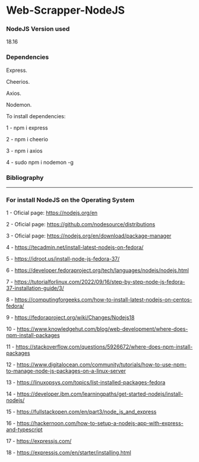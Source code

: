# Web-Scrapper-NodeJS

### NodeJS Version used

18.16

### Dependencies
 Express.
 
 Cheerios.
 
 Axios.

 Nodemon.

To install dependencies:

1 - npm i express

2 - npm i cheerio

3 - npm i axios

4 - sudo npm i nodemon -g

### Bibliography
--------------------------------------------------------------------
### For install NodeJS on the Operating System


1 - Oficial page: https://nodejs.org/en

2 - Oficial page: https://github.com/nodesource/distributions

3 - Oficial page: https://nodejs.org/en/download/package-manager

4 - https://tecadmin.net/install-latest-nodejs-on-fedora/

5 - https://idroot.us/install-node-js-fedora-37/

6 - https://developer.fedoraproject.org/tech/languages/nodejs/nodejs.html

7 - https://tutorialforlinux.com/2022/09/16/step-by-step-node-js-fedora-37-installation-guide/3/

8 - https://computingforgeeks.com/how-to-install-latest-nodejs-on-centos-fedora/

9 - https://fedoraproject.org/wiki/Changes/Nodejs18

10 - https://www.knowledgehut.com/blog/web-development/where-does-npm-install-packages

11 - https://stackoverflow.com/questions/5926672/where-does-npm-install-packages

12 - https://www.digitalocean.com/community/tutorials/how-to-use-npm-to-manage-node-js-packages-on-a-linux-server

13 - https://linuxopsys.com/topics/list-installed-packages-fedora

14 - https://developer.ibm.com/learningpaths/get-started-nodejs/install-nodejs/

15 - https://fullstackopen.com/en/part3/node_js_and_express

16 - https://hackernoon.com/how-to-setup-a-nodejs-app-with-express-and-typescript

17 - https://expressjs.com/

18 - https://expressjs.com/en/starter/installing.html
